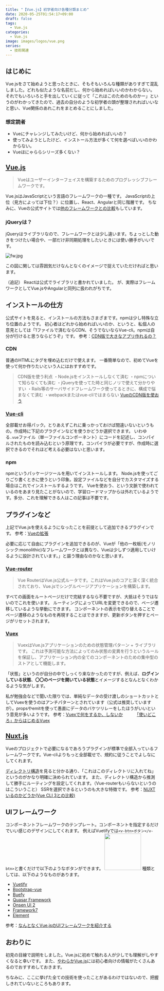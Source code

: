 ```yaml
---
title: "【Vue.js】初学者向け各種分類まとめ"
date: 2020-05-25T01:54:17+09:00
draft: false
tags:
  - Vue.js
categories:
  - Vue.js
image: images/logos/vue.png
series:
  - 技術関連
---
```


## はじめに

Vue.jsをさて始めようと思ったときに、そもそもいろんな種類がありすぎて混乱しました。どれも似たような名前だし、何から始めればいいのかわからない。
それでもいろいろと手を出していくに従って「これはこのためのものかー」というのがわかってきたので、過去の自分のような初学者の頭が整理されればいいなと思い、Vue関係のあれこれをまとめることにしました。

### 想定読者

- Vueにチャレンジしてみたいけど、何から始めればいいの？
- 使ってみようとしたけど、インストール方法が多くて何を選べばいいのかわからない。
- Vueほにゃららシリーズ多くない？

## [Vue.js](https://jp.vuejs.org/)

> Vueはユーザーインターフェイスを構築するためのプログレッシブフレームワークです。

Vue.jsはJavaScriptという言語のフレームワークの一種です。
JavaScriptの上位（見方によっては下位？）に位置し、React、Angularと同じ階層です。
ちなみに、Vueの公式サイトでは[他のフレームワークとの比較](https://jp.vuejs.org/v2/guide/comparison.html)もしています。

### jQueryは？

jQueryはライブラリなので、フレームワークとは少し違います。ちょっとした動きをつけたい場合や、一部だけ非同期処理をしたいときには使い勝手がいいです。

![fw.jpg](https://qiita-image-store.s3.ap-northeast-1.amazonaws.com/0/322882/60b499bf-1f6d-b860-dc61-3ef77b24244c.jpeg)

この図に関しては雰囲気だけなんとなくのイメージで捉えていただければと思います。

（追記）
Reactは公式でライブラリと書かれていました。
が、実際はフレームワークとしてVue.jsやAngularと同列に扱われがちです。

## インストールの仕方

公式サイトを見ると、インストールの方法もさまざまです。npmは少し特殊な立ち位置のようです。
初心者はどれから始めればいいのか、というと、私個人の意見としては「1ファイルで済むならCDN、そうでないならVue-cli。npmは自分が行けると思うならどうぞ」です。
参考：[CDN版で大きなアプリ作れるの？](https://scrapbox.io/vue-yawaraka/CDN%E7%89%88%E3%81%A7%E5%A4%A7%E3%81%8D%E3%81%AA%E3%82%A2%E3%83%97%E3%83%AA%E4%BD%9C%E3%82%8C%E3%82%8B%E3%81%AE%EF%BC%9F)

### CDN

普通のHTMLにタグを埋め込むだけで使えます。
一番簡単なので、初めてVueを使って何か作りたいという人にはおすすめです。

> CDN版を使う利点
> ・Node.jsをインストールしなくて済む
> ・npmについて知らなくても済む
> ・jQueryを使ってた時と同じノリで使えて分かりやすい
> ・Rails等のサーバサイドフレームワーク使ってるときに、構成で悩まなくて済む
> ・webpackまたはvue-cliではまらない
> [VueのCDN版を使おう](https://scrapbox.io/vue-yawaraka/Vue%E3%81%AECDN%E7%89%88%E3%82%92%E4%BD%BF%E3%81%8A%E3%81%86)

### [Vue-cli](https://cli.vuejs.org/)

全部載せお得パック。とりあえずこれに乗っかっておけば間違いないというもの。作成時に下記のプラグインなどを使うかどうか選択できます。
いわゆる`.vue`ファイル（単一ファイルコンポーネント）にコードを記述し、コンパイルされたものを読み込むという原理です。コンパイラが必要ですが、作成時に選択できるのでそれほど考える必要はないと思います。

### npm

npmというパッケージツールを用いてインストールします。
Node.jsを使ってごりごり書くときに使うという印象。設定ファイルなどを自分でカスタマイズする場合はこれでインストールするようです。
Vueを使おう、という文脈で使われているのをあまり見たことがないので、学習ロードマップからは外れているようです。多分、これを理解できる人はこの記事は不要です。

## プラグインなど

上記でVue.jsを使えるようになったことを前提として追加できるプラグインです。
参考：[Vueの拡張](https://012-jp.vuejs.org/guide/extending.html)

必要に応じて自由にプラグインを追加できるのが、Vueが「他の一枚板(モノリシック:monolithic)なフレームワークとは異なり、Vueは少しずつ適用していけるように設計されています。」と謳う理由なのかなと思います。

### [Vue-router](https://router.vuejs.org/ja/)

> Vue RouterはVue.js公式ルータです。これはVue.jsのコアと深く深く統合されており、Vue.jsでシングルページアプリケーションを構築します。

すべての画面をルートページだけで完結するなら不要ですが、大抵はそうではないのでこれを使います。
ルーティングによってURLを変更できるので、ページ遷移しているような挙動にできます。
コンポーネントの表示を切り替えることでページ遷移のようなものを再現することはできますが、更新ボタンを押すとページがリセットされます。

### [Vuex](https://vuex.vuejs.org/ja/)

> VuexはVue.jsアプリケーションのための状態管理パターン + ライブラリです。 これは予測可能な方法によってのみ状態の変異を行うというルールを保証し、アプリケーション内の全てのコンポーネントのための集中型のストアとして機能します。

「状態」というのが自分の中でしっくり来なかったのですが、例えば、**ログインしている状態**、**〇〇のページを開いている状態**とイメージするとなんとなくわかるような気がします。

私が勉強会などで聞いた限りでは、単純なデータの受け渡しのショートカットとしてVuexを使うのはアンチパターンとされています（公式は推奨していますが）。propsやemitを使って愚直にデータのバケツリレーをしたほうがいいという意見が多いようです。
参考：[Vuexで何をするか、しないか](https://speakerdeck.com/tooppoo/vuexdehe-wosuruka-he-wosinaika)
　　　[「使いどころ」からはじめるVuex](https://speakerdeck.com/ysd_marrrr/shi-idokoro-karahazimeruvuex)

## [Nuxt.js](https://ja.nuxtjs.org/)

Vueのプロジェクトで必要になるであろうプラグインが標準で全部入っているフレームワークです。Vue-cliよりもっと全部載せで、規約に従うことでよしなにしてくれます。

[ディレクトリ構造](https://ja.nuxtjs.org/guide/directory-structure/)を見ると分かる通り、「これはこのディレクトリに入れてね」というのがかなり明確に決められています。
また、ディレクトリ構造から推測して勝手にルーティングを設定してくれます。（Vue-routerもいらないというのはこういうこと）
SSRを選択できるというのも大きな特徴です。
参考：[NUXTいるのかどうか(Vue CLI 3との比較)](https://qiita.com/macoshita/items/bf295a1e0f5fefff3d8e)

## UIフレームワーク

コンポーネントフレームワークのテンプレート。コンポーネントを指定するだけでいい感じのデザインにしてくれます。
例えばVuetifyでは`<v-btn>ボタン</v-btn>`と書くだけで以下のようなボタンができます。
<img width="120" src="https://qiita-image-store.s3.ap-northeast-1.amazonaws.com/0/322882/11007722-bb25-4975-0474-1102d856dd00.png">
種類としては、以下のようなものがあります。

- [Vuetify](https://vuetifyjs.com/ja/)
- [Bootstrap-vue](https://bootstrap-vue.js.org/)
- [Buefy](https://buefy.org/)
- [Quasar Framework]()
- [Onsen UI 2](https://ja.onsen.io/)
- [Framework7](https://framework7.io/)
- [Element](https://element.eleme.io/#/en-US)

参考：[なんとなくVue.jsのUIフレームワークを紹介する](https://qiita.com/yusuke_ten/items/4103f032dd0c6fbe5607)

## おわりに

初見の目線で説明をしました。Vue.jsに初めて触れる人が少しでも理解がしやすくなると幸いです。
また、[やわらかVue.js](https://scrapbox.io/vue-yawaraka/)には初心者向けの情報がたくさんあるのでおすすめしておきます。

ちなみに、ここに挙げた全ての技術を使ったことがあるわけではないので、把握しきれていないところもあります。
